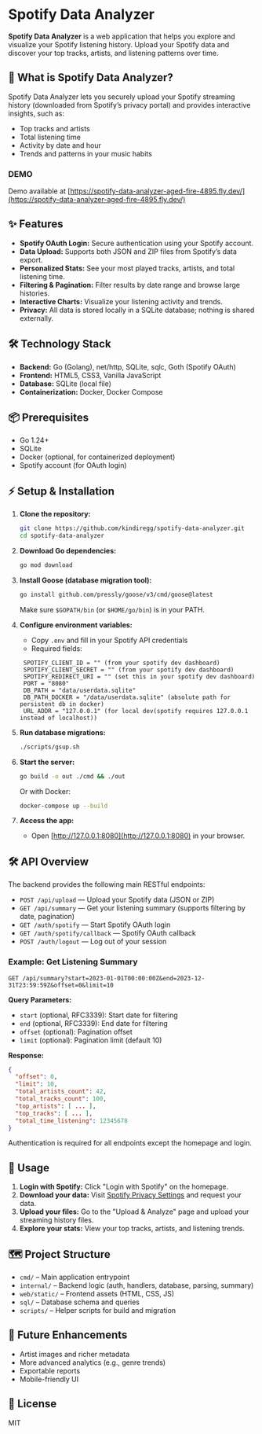 # Spotify Data Analyzer

**Spotify Data Analyzer** is a web application that helps you explore and visualize your Spotify listening history. Upload your Spotify data and discover your top tracks, artists, and listening patterns over time.

## 🚀 What is Spotify Data Analyzer?

Spotify Data Analyzer lets you securely upload your Spotify streaming history (downloaded from Spotify’s privacy portal) and provides interactive insights, such as:

- Top tracks and artists
- Total listening time
- Activity by date and hour
- Trends and patterns in your music habits

### DEMO

Demo available at [https://spotify-data-analyzer-aged-fire-4895.fly.dev/](https://spotify-data-analyzer-aged-fire-4895.fly.dev/)

## ✨ Features

- **Spotify OAuth Login:** Secure authentication using your Spotify account.
- **Data Upload:** Supports both JSON and ZIP files from Spotify’s data export.
- **Personalized Stats:** See your most played tracks, artists, and total listening time.
- **Filtering & Pagination:** Filter results by date range and browse large histories.
- **Interactive Charts:** Visualize your listening activity and trends.
- **Privacy:** All data is stored locally in a SQLite database; nothing is shared externally.

## 🛠️ Technology Stack

- **Backend:** Go (Golang), net/http, SQLite, sqlc, Goth (Spotify OAuth)
- **Frontend:** HTML5, CSS3, Vanilla JavaScript
- **Database:** SQLite (local file)
- **Containerization:** Docker, Docker Compose

## 📦 Prerequisites

- Go 1.24+
- SQLite
- Docker (optional, for containerized deployment)
- Spotify account (for OAuth login)

## ⚡ Setup & Installation

1. **Clone the repository:**
   ```sh
   git clone https://github.com/kindiregg/spotify-data-analyzer.git
   cd spotify-data-analyzer
   ```

2. **Download Go dependencies:**
   ```sh
   go mod download
   ```

3. **Install Goose (database migration tool):**
   ```sh
   go install github.com/pressly/goose/v3/cmd/goose@latest
   ```
   Make sure `$GOPATH/bin` (or `$HOME/go/bin`) is in your PATH.

4. **Configure environment variables:**
   - Copy `.env` and fill in your Spotify API credentials
   - Required fields:
   ```
    SPOTIFY_CLIENT_ID = "" (from your spotify dev dashboard)
    SPOTIFY_CLIENT_SECRET = "" (from your spotify dev dashboard)
    SPOTIFY_REDIRECT_URI = "" (set this in your spotify dev dashboard)
    PORT = "8080"
    DB_PATH = "data/userdata.sqlite"
    DB_PATH_DOCKER = "/data/userdata.sqlite" (absolute path for persistent db in docker)
    URL_ADDR = "127.0.0.1" (for local dev(spotify requires 127.0.0.1 instead of localhost))
    ```

5. **Run database migrations:**
   ```sh
   ./scripts/gsup.sh
   ```

6. **Start the server:**
   ```sh
   go build -o out ./cmd && ./out
   ```
   Or with Docker:
   ```sh
   docker-compose up --build
   ```

7. **Access the app:**
   - Open [http://127.0.0.1:8080](http://127.0.0.1:8080) in your browser.

## 🛠️ API Overview

The backend provides the following main RESTful endpoints:

- `POST /api/upload` — Upload your Spotify data (JSON or ZIP)
- `GET /api/summary` — Get your listening summary (supports filtering by date, pagination)
- `GET /auth/spotify` — Start Spotify OAuth login
- `GET /auth/spotify/callback` — Spotify OAuth callback
- `POST /auth/logout` — Log out of your session

### Example: Get Listening Summary

```
GET /api/summary?start=2023-01-01T00:00:00Z&end=2023-12-31T23:59:59Z&offset=0&limit=10
```

**Query Parameters:**
- `start` (optional, RFC3339): Start date for filtering
- `end` (optional, RFC3339): End date for filtering
- `offset` (optional): Pagination offset
- `limit` (optional): Pagination limit (default 10)

**Response:**
```json
{
  "offset": 0,
  "limit": 10,
  "total_artists_count": 42,
  "total_tracks_count": 100,
  "top_artists": [ ... ],
  "top_tracks": [ ... ],
  "total_time_listening": 12345678
}
```

Authentication is required for all endpoints except the homepage and login.

## 📝 Usage

1. **Login with Spotify:** Click "Login with Spotify" on the homepage.
2. **Download your data:** Visit [Spotify Privacy Settings](https://www.spotify.com/account/privacy/) and request your data.
3. **Upload your files:** Go to the "Upload & Analyze" page and upload your streaming history files.
4. **Explore your stats:** View your top tracks, artists, and listening trends.

## 🗺️ Project Structure

- `cmd/` – Main application entrypoint
- `internal/` – Backend logic (auth, handlers, database, parsing, summary)
- `web/static/` – Frontend assets (HTML, CSS, JS)
- `sql/` – Database schema and queries
- `scripts/` – Helper scripts for build and migration

## 🚧 Future Enhancements

- Artist images and richer metadata
- More advanced analytics (e.g., genre trends)
- Exportable reports
- Mobile-friendly UI

## 📄 License

MIT
